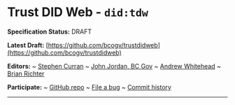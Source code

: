 Trust DID Web - `did:tdw`
==================

**Specification Status:** DRAFT

**Latest Draft:**
  [https://github.com/bcogv/trustdidweb](https://github.com/bcogv/trustdidweb)

**Editors:**
~ [Stephen Curran](https://github.com/swcurran)
~ [John Jordan, BC Gov](https://github.com/jljordan42)
~ [Andrew Whitehead](https://github.com/andrewhitehead)
~ [Brian Richter](https://github.com/brianorwhatever)

**Participate:**
~ [GitHub repo](https://github.com/bcogv/trustdidweb)
~ [File a bug](https://github.com/bcogv/trustdidweb/issues)
~ [Commit history](https://github.com/bcogv/trustdidweb/commits/main)

------------------------------------

